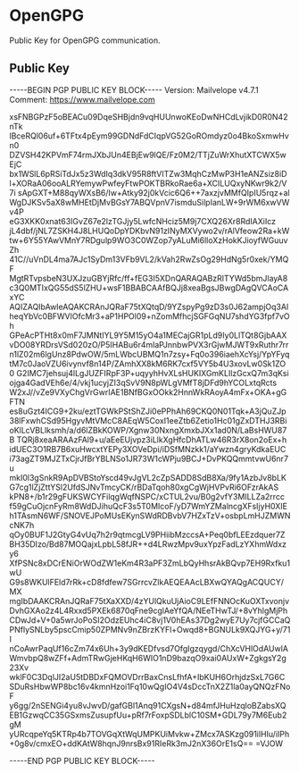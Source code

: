 # OpenGPG
Public Key for OpenGPG communication.

## Public Key

-----BEGIN PGP PUBLIC KEY BLOCK-----
Version: Mailvelope v4.7.1
Comment: https://www.mailvelope.com

xsFNBGPzF5oBEACu09DqeSHBjdn9vqHUUnwoKEoDwNHCdLvjikD0R0N42nTk
lBceRQl06uf+6TFtx4pEym99GDNdFdCIqpVG52GoROmdyz0o4BkoSxmwHvn0
DZVSH42KPVmF74rmJXbJUn4EBjEw9lQE/Fz0M2/TTjZuWrXhutXTCWX5wEjC
bx1WSlL6pRSiTdJx5z3WdIq3dkV95R8ftVITZw3MqhCzMwP3H1eANZsiz8iD
l+XORaA06ooALRYemywPwfeyFtwPOKTBRkoRae6a+XCILUQxyNKwr9k2/V7i
sApGXT+M88qyWXsB6/Iw+Atky92j0kVcic6Q6++7axzjvMMfQIpIU5rqz+al
WgDJKSv5aX8wMHEtDjMvBGsY7ABQVpnV7ismduSilpIanLW+9rWM6xwVWv4P
eG3XKK0xnat63IGvZ67e2lzTGJjy5LwfcNHciz5M9j7CXQ26Xr8RdIAXiIcz
jL4dbf/jNL7ZSKH4J8LHUQoDpYDKbvN91zINyMXVywo2v/rAlVfeow2Ra+kW
tw+6Y55YAwVMnY7RDgulp9WO3C0WZop7yALuMi6lloXzHokKJioyfWGuuvZh
41C//uVnDL4ma7AJc1SyDm13VFb9VL2/kVah2RwZsOg29HdNg5r0xek/YMQF
MgtRTvpsbeN3UXJzuGBYjRfc/ff+fEG3I5XDnQARAQABzRlTYWd5bmJlayA8
c3Q0MTIxQG55dS5lZHU+wsF1BBABCAAfBQJj8xeaBgsJBwgDAgQVCAoCAxYC
AQIZAQIbAwIeAQAKCRAnJQRaF75tXQtqD/9YZspyPg9zD3s0J62ampjOq3Al
heqYbVc0BFWVlOfcMr3+aP1HPOl09+nZomMfhcjSGFGqNU7shdYG3fpf7vOh
GPeAcPTHt8x0mF7JMNtIYL9Y5M15yO4a1MECajGR1pLd9Iy0LlTQt8GjbAAX
vDO08YRDrsVSd020zO/P5IHABu6r4mlaPJnnbwPVX3rGjwMJWT9xRuthr7rr
n1lZ02m6lgUnz8PdwOW/5mLWbcUBMQ1n7zsy+Fq0o396iaehXcYsj/YpYFyq
tM7c0JaoVZU6ivynvf8n14P/ZAmhXX8kM6RK7cxf5VY5b4U3xovLw0Sk1ZO0
G2IMC7jehsuj4lLgJUZFIRpF3P+uqyyhHvXLsHUKIXGmKLIlzGcxQ7m3qKsi
ojga4GadVEh6e/4/vkj1ucyjZI3qSvV9N8pWLgVMfT8jDFd9hYCOLxtqRcts
W2xJ//vZe9VXyChgVrGwrIAE1BNfBGxOOkk2HnnWkRAoyA4mFx+OKA+gGFTN
es8uGzt4ICG9+2ku/eztTGWkPStShZJi0ePPhAh69CKQ0N01Tqk+A3jQuZJp
38lFxwhCSd95HgyvMtVMcC8AEqW5CoxI1eeZtb6Zetio1Hc01gZxDTHJ3RBi
oKlLcVBLlksmh/a/d6lZBkKOWP/Xgnw30NxngXmxbJXx1ad0N/LaBsHWU87B
TQRj8xeaARAAzFAl9+u/aEeEUjvpz3iLlkXgHfcDhATLw46R3rX8on2oEx+h
idUEC3O1RB7B6xuHwcxtYEPy3XOVeDpi/iDSfMNzkk1/aYwzn4gryKdkaEUC
i73agZT9MJZTxCjrJfBrYBLNSo1JR73W1cWPju9BCJ+DvPKQQmmtvwU6nr7u
mkI0l3gSnkR9ApDVBStoYscd49vJgVL2cZpSADD8SdB8Xa/9fy1AzbJv8bLK
G7cg1lZjZttYSl2UfdSJNvTmcyCK/rBDaTqoh80xgCgWjHVPvRi6OFzrAkAS
kPN8+/b1r29gFUKSWCYFilqgWqfNSPC/xCTUL2vu/B0g2vfY3MILLZa2rrcc
f59gCuOjcnFyRm8WdDJihuQcF3s5T0MIcoF/yD7WmYZMalncgXFsIjyH0XIE
h1TAsmN6WF/SNOVEJPoMUsEKynSWdRDBvbV7HZxTzV+osbpLmHJZMWNcNK7h
qOy0BUF1J2GtyG4vUq7h2r9qtmcgLV9PHiibMzccsA+Peq0bfLEEzdquer7Z
BH35DIzo/Bd87MOQajxLpbL58fJR++d4LRwzMpv9uxYpzFadLzYXhmWdxzy6
XfPSNc8xDCrENiOrWOdZW1eKm4R3aPF3ZmLbQyHhsrAkBQvp7EH9Rxfku1wU
G9s8WKUlFEld7rRk+cD8fdfew7SGrrcvZlkAEQEAAcLBXwQYAQgACQUCY/MX
mgIbDAAKCRAnJQRaF75tXaXXD/4zYUlQkuUjAioC9LEfFNNOcKuOXTxvonjv
DvhGXAo2z4L4Rxxd5PXEk6870qFne9cglAeYfQA/NEeTHwTJ/+8vYhlgMjPh
CDwJd+V+0a5wrJoPoSI2OdzEUhc4iC8vj1V0hEAs37Dg2wyE7Uy7cjfGCCaQ
PNflySNLby5pscCmip50ZPMNv9nZBrzKYFl+Owqd8+BGNULk9XQJYG+y/71I
nCoAwrPaqUf16cZm74x6Uh+3y9dKEDfvsd7OfgIgzqygd/ChXcVHlOdAUwlA
WmvbpQ8wZFf+AdmTRwGjeHKqH6WIO1nD9bazqO9xai0AUxW+ZgkgsY2g23Xv
wklF0C3DqlJI2aU5tDBDxFQMOVDrrBaxCnsLfhfA+IbKUH6OrhjdzSxL7G6C
SDuRsHbwWP8bc16v4kmnHzoi1Fq10wQgIO4V4sDccTnX2Z1la0ayQNQzFNoF
y6gg/2nSENGi4yu8vJwvD/gafGBl1Anq91CXgsN+d84mfJHuHzqloBZabsXQ
EB1GzwqCC35GSxmsZusupfUu+pRf7rFoxpSDLblC10SM+GDL79y7M6Eub2gM
yURcqpeYq5KTRp4b7TOVGqXtWqUMPKUiMvkw+ZMcx7ASKzg091ilHIu/iIPh
+0g8v/cmxEO+ddKAtW8hqnJ9nrsBx91RIeRk3mJ2nX36OrE1sQ==
=VJOW

-----END PGP PUBLIC KEY BLOCK-----
